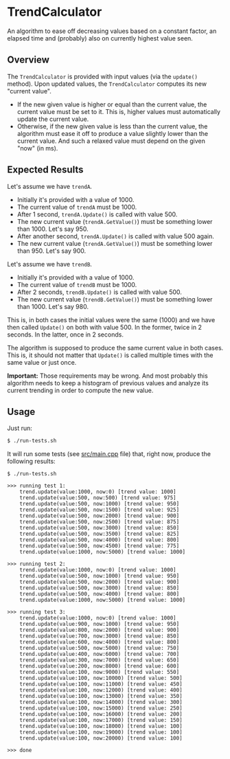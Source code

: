 # TrendCalculator

An algorithm to ease off decreasing values based on a constant factor, an elapsed time and (probably) also on currently highest value seen.


## Overview

The `TrendCalculator` is provided with input values (via the `update()` method). Upon updated values, the `TrendCalculator` computes its new "current value".

* If the new given value is higher or equal than the current value, the current value must be set to it. This is, higher values must automatically update the current value.
* Otherwise, if the new given value is less than the current value, the algorithm must ease it off to produce a value slightly lower than the current value. And such a relaxed value must depend on the given "now" (in ms).


## Expected Results

Let's assume we have `trendA`.

* Initially it's provided with a value of 1000.
* The current value of `trendA` must be 1000.
* After 1 second, `trendA.Update()` is called with value 500.
* The new current value (`trendA.GetValue()`) must be something lower than 1000. Let's say 950.
* After another second, `trendA.Update()` is called with value 500 again.
* The new current value (`trendA.GetValue()`) must be something lower than 950. Let's say 900.

Let's assume we have `trendB`.

* Initially it's provided with a value of 1000.
* The current value of `trendB` must be 1000.
* After 2 seconds, `trendB.Update()` is called with value 500.
* The new current value (`trendB.GetValue()`) must be something lower than 1000. Let's say 980.

This is, in both cases the initial values were the same (1000) and we have then called `Update()` on both with value 500. In the former, twice in 2 seconds. In the latter, once in 2 seconds.

The algorithm is supposed to produce the same current value in both cases. This is, it should not matter that `Update()` is called multiple times with the same value or just once.

**Important:** Those requirements may be wrong. And most probably this algorithm needs to keep a histogram of previous values and analyze its current trending in order to compute the new value.


## Usage

Just run:

```bash
$ ./run-tests.sh
```

It will run some tests (see [src/main.cpp](./src/main.cpp) file) that, right now, produce the following results:

```
$ ./run-tests.sh

>>> running test 1:
    trend.update(value:1000, now:0) [trend value: 1000]
    trend.update(value:500, now:500) [trend value: 975]
    trend.update(value:500, now:1000) [trend value: 950]
    trend.update(value:500, now:1500) [trend value: 925]
    trend.update(value:500, now:2000) [trend value: 900]
    trend.update(value:500, now:2500) [trend value: 875]
    trend.update(value:500, now:3000) [trend value: 850]
    trend.update(value:500, now:3500) [trend value: 825]
    trend.update(value:500, now:4000) [trend value: 800]
    trend.update(value:500, now:4500) [trend value: 775]
    trend.update(value:1000, now:5000) [trend value: 1000]

>>> running test 2:
    trend.update(value:1000, now:0) [trend value: 1000]
    trend.update(value:500, now:1000) [trend value: 950]
    trend.update(value:500, now:2000) [trend value: 900]
    trend.update(value:500, now:3000) [trend value: 850]
    trend.update(value:500, now:4000) [trend value: 800]
    trend.update(value:1000, now:5000) [trend value: 1000]

>>> running test 3:
    trend.update(value:1000, now:0) [trend value: 1000]
    trend.update(value:900, now:1000) [trend value: 950]
    trend.update(value:800, now:2000) [trend value: 900]
    trend.update(value:700, now:3000) [trend value: 850]
    trend.update(value:600, now:4000) [trend value: 800]
    trend.update(value:500, now:5000) [trend value: 750]
    trend.update(value:400, now:6000) [trend value: 700]
    trend.update(value:300, now:7000) [trend value: 650]
    trend.update(value:200, now:8000) [trend value: 600]
    trend.update(value:100, now:9000) [trend value: 550]
    trend.update(value:100, now:10000) [trend value: 500]
    trend.update(value:100, now:11000) [trend value: 450]
    trend.update(value:100, now:12000) [trend value: 400]
    trend.update(value:100, now:13000) [trend value: 350]
    trend.update(value:100, now:14000) [trend value: 300]
    trend.update(value:100, now:15000) [trend value: 250]
    trend.update(value:100, now:16000) [trend value: 200]
    trend.update(value:100, now:17000) [trend value: 150]
    trend.update(value:100, now:18000) [trend value: 100]
    trend.update(value:100, now:19000) [trend value: 100]
    trend.update(value:100, now:20000) [trend value: 100]

>>> done
```
